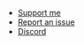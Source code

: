 <!-- _navbar.md -->

- [Support me](https://ko-fi.com/tabularelf)
- [Report an issue](https://github.com/tabularelf/Canvas/issues)
- [Discord](https://discord.gg/8krYCqr)